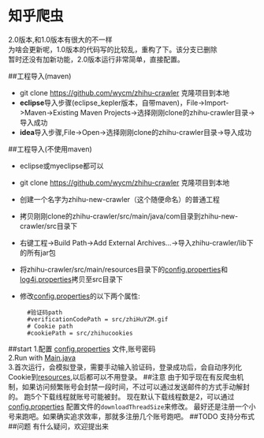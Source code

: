 ﻿知乎爬虫
====  
2.0版本,和1.0版本有很大的不一样<br>
为啥会更新呢，1.0版本的代码写的比较乱，重构了下。该分支已删除<br>
暂时还没有加新功能，2.0版本运行非常简单，直接配置。<br>

##工程导入(maven)
* git clone https://github.com/wycm/zhihu-crawler 克隆项目到本地 
* **eclipse**导入步骤(eclipse_kepler版本，自带maven)，File->Import->Maven->Existing Maven Projects->选择刚刚clone的zhihu-crawler目录->导入成功
* **idea**导入步骤,File->Open->选择刚刚clone的zhihu-crawler目录->导入成功

##工程导入(不使用maven)
* eclipse或myeclipse都可以
* git clone https://github.com/wycm/zhihu-crawler 克隆项目到本地
* 创建一个名字为zhihu-new-crawler（这个随便命名）的普通工程
* 拷贝刚刚clone的zhihu-crawler/src/main/java/com目录到zhihu-new-crawler/src目录下
* 右键工程->Build Path->Add External Archives...->导入zhihu-crawler/lib下的所有jar包
* 将zhihu-crawler/src/main/resources目录下的[config.properties](https://github.com/wycm/zhihu-crawler/blob/2.0/src/main/resources/config.properties)和[log4j.properties](https://github.com/wycm/zhihu-crawler/blob/2.0/src/main/resources/log4j.properties)拷贝至src目录下
* 修改[config.properties](https://github.com/wycm/zhihu-crawler/blob/2.0/src/main/resources/config.properties)的以下两个属性:

        #验证码path
        #verificationCodePath = src/zhiHuYZM.gif
        # Cookie path
        #cookiePath = src/zhihucookies
##start
1.配置 [config.properties](https://github.com/wycm/zhihu-crawler/blob/2.0/src/main/resources/config.properties) 文件,账号密码<br>
2.Run with [Main.java](https://github.com/wycm/zhihu-crawler/blob/2.0/src/main/java/com/crawl/Main.java) <br>
3.首次运行，会模拟登录，需要手动输入验证码，登录成功后，会自动序列化Cookie到[resources](https://github.com/wycm/mycrawler/blob/2.0/ZhihuCrawler/src/main/resources),以后都可以不用登录。
##注意
由于知乎现在有反爬虫机制，如果访问频繁账号会封禁一段时间，不过可以通过发送邮件的方式手动解封的。
跑5个下载线程就账号可能被封。
现在默认下载线程数是2，可以通过 [config.properties](https://github.com/wycm/zhihu-crawler/tree/2.0/src/main/resources) 配置文件的`downloadThreadSize`来修改。
最好还是注册一个小号来跑吧。如果确实追求效率，那就多注册几个账号跑吧。
##TODO
支持分布式
##问题
有什么疑问，欢迎提出来

